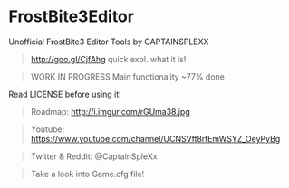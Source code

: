 # FrostBite3Editor
Unofficial FrostBite3 Editor Tools by CAPTAINSPLEXX


>http://goo.gl/CjfAhg quick expl. what it is!

>WORK IN PROGRESS
>Main functionality ~77% done 

Read LICENSE before using it!

>Roadmap: http://i.imgur.com/rGUma38.jpg

>Youtube: https://www.youtube.com/channel/UCNSVft8rtEmWSYZ_OeyPyBg

>Twitter & Reddit: @CaptainSpleXx

>Take a look into Game.cfg file!

